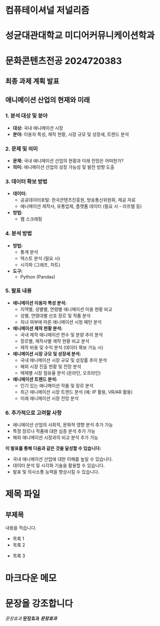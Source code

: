 # 컴퓨테이셔널 저널리즘
# 성균대관대학교 미디어커뮤니케이션학과
# 문화콘텐츠전공 2024720383


## 최종 과제 계획 발표
## 애니메이션 산업의 현재와 미래


### 1. 분석 대상 및 분야

* **대상:** 국내 애니메이션 시장
* **분야:** 이용자 특성, 제작 현황, 시장 규모 및 성장세, 트렌드 분석

### 2. 문제 및 의미

* **문제:** 국내 애니메이션 산업의 현황과 미래 전망은 어떠한가?
* **의미:** 애니메이션 산업의 성장 가능성 및 발전 방향 도출

### 3. 데이터 확보 방법

* **데이터:**
    * 공공데이터포털: 한국콘텐츠진흥원, 방송통신위원회, 제공 자료
    * 애니메이션 제작사, 유통업체, 플랫폼 데이터 (필요 시 - 라프텔 등)
* **방법:**
    * 웹 스크래핑

### 4. 분석 방법

* **방법:**
    * 통계 분석
    * 텍스트 분석 (필요 시)
    * 시각화 (그래프, 차트)
* **도구:**
    * Python (Pandas)

### 5. 발표 내용

* **애니메이션 이용자 특성 분석:**
    * 지역별, 성별별, 연령별 애니메이션 이용 현황 비교
    * 성별, 연령대별 선호 장르 및 작품 분석
    * 자녀 여부에 따른 애니메이션 시청 패턴 분석
* **애니메이션 제작 현황 분석:**
    * 국내 제작 애니메이션 편수 및 분량 추이 분석
    * 장르별, 제작사별 제작 현황 비교 분석
    * 제작 비용 및 수익 분석 (데이터 확보 가능 시)
* **애니메이션 시장 규모 및 성장세 분석:**
    * 국내 애니메이션 시장 규모 및 성장률 추이 분석
    * 해외 시장 진출 현황 및 전망 분석
    * 매체별 시장 점유율 분석 (온라인, 오프라인)
* **애니메이션 트렌드 분석:**
    * 인기 있는 애니메이션 작품 및 장르 분석
    * 최근 애니메이션 시장 트렌드 분석 (예: IP 활용, VR/AR 활용)
    * 미래 애니메이션 시장 전망 분석

### 6. 추가적으로 고려할 사항

* 애니메이션 산업의 사회적, 문화적 영향 분석 추가 가능
* 특정 장르나 작품에 대한 심층 분석 추가 가능
* 해외 애니메이션 시장과의 비교 분석 추가 가능

**이 발표를 통해 다음과 같은 것을 달성할 수 있습니다:**

* 국내 애니메이션 산업에 대한 이해를 높일 수 있습니다.
* 데이터 분석 및 시각화 기술을 활용할 수 있습니다.
* 발표 및 의사소통 능력을 향상시킬 수 있습니다.






# 제목 파일
## 부제목
내용을 적습니다.
- 목록 1
- 목록 2
* 목록 3
# 마크다운 메모
# 문장을 강조합니다
*문장효과*
**문장효과**
***문장효과***


